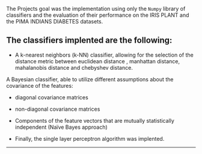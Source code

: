 The Projects goal was the implementation using only the `Numpy` library of classifiers and the evaluation of their performance on the IRIS PLANT and the PIMA INDIANS DIABETES datasets.

The classifiers implented are the following:
---
- A k-nearest neighbors (k-NN) classifier, allowing for the selection of the distance metric between euclidean distance , manhattan distance, mahalanobis distance and chebyshev distance.

A Bayesian classifier, able to utilize different assumptions about the covariance of the features:
- diagonal covariance matrices
- non-diagonal covariance matrices 
- Components of the feature vectors that are mutually statistically independent (Naïve Bayes approach)

- Finally, the single layer perceptron algorithm was implented.
---- 
